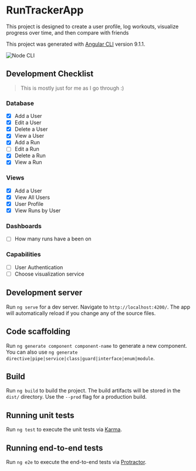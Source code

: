 # RunTrackerApp

This project is designed to create a user profile, log workouts, visualize progress over time, and then compare with friends

This project was generated with [Angular CLI](https://github.com/angular/angular-cli) version 9.1.1.

![Node CLI](https://github.com/jgarabedian/RunTracker/workflows/Node.js%20CI/badge.svg)

## Development Checklist

> This is mostly just for me as I go through :)

### Database

- [x] Add a User
- [x] Edit a User
- [x] Delete a User
- [x] View a User
- [x] Add a Run
- [ ] Edit a Run
- [x] Delete a Run
- [x] View a Run

### Views
- [x] Add a User
- [x] View All Users
- [x] User Profile 
- [x] View Runs by User

### Dashboards
- [ ] How many runs have a been on

### Capabilities
- [ ] User Authentication
- [ ] Choose visualization service

## Development server

Run `ng serve` for a dev server. Navigate to `http://localhost:4200/`. The app will automatically reload if you change any of the source files.

## Code scaffolding

Run `ng generate component component-name` to generate a new component. You can also use `ng generate directive|pipe|service|class|guard|interface|enum|module`.

## Build

Run `ng build` to build the project. The build artifacts will be stored in the `dist/` directory. Use the `--prod` flag for a production build.

## Running unit tests

Run `ng test` to execute the unit tests via [Karma](https://karma-runner.github.io).

## Running end-to-end tests

Run `ng e2e` to execute the end-to-end tests via [Protractor](http://www.protractortest.org/).


